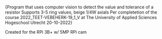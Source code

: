 {Program that uses computer vision to detect the value and tolerance of a resistor
 Supports 3-5 ring values, beige 1/4W axials
 Per completetion of the course 2022_TEET-VEBEHERK-19_1_V at The University of Applied Sciences Hogeschool Utrecht
 20-10-2022}
 
 Created for the RPi 3B+ w/ 5MP RPi cam

